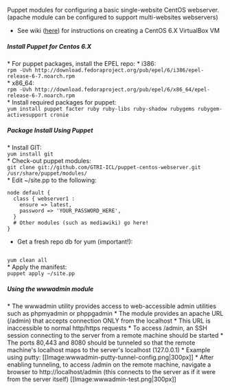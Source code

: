 Puppet modules for configuring a basic single-website CentOS webserver. (apache module can be configured to support multi-websites
 webservers)
* See wiki ([here](https://github.com/GTRI-ICL/puppet-centos-webserver/wiki/Create-a-CentOS-VirtualBox-VM)) for instructions on creating a CentOS 6.X VirtualBox VM

<h5>Install Puppet for Centos 6.X</h5>
* For puppet packages, install the EPEL repo:
* i386:

<code lang="text">
rpm -Uvh http://download.fedoraproject.org/pub/epel/6/i386/epel-release-6-7.noarch.rpm
</code>
* x86_64:

<code lang="text">
rpm -Uvh http://download.fedoraproject.org/pub/epel/6/x86_64/epel-release-6-7.noarch.rpm
</code>
* Install required packages for puppet:

<code lang="text">
yum install puppet facter ruby ruby-libs ruby-shadow rubygems rubygem-activesupport cronie
</code>

<h5>Package Install Using Puppet</h5>
* Install GIT:

<code lang="text">
yum install git
</code>
* Check-out puppet modules:

<code lang="text">
git clone git://github.com/GTRI-ICL/puppet-centos-webserver.git /usr/share/puppet/modules/
</code>
* Edit ~/site.pp to the following:

```puppet
node default {
  class { webserver1 :
    ensure => latest,
    password => 'YOUR_PASSWORD_HERE',
  }
  # Other modules (such as mediawiki) go here!
}
```
* Get a fresh repo db for yum (important!):

<code lang="text">
yum clean all
</code>
* Apply the manifest:

<code lang="text">
puppet apply ~/site.pp
</code>

<h5>Using the wwwadmin module</h5>
* The wwwadmin utility provides access to web-accessible admin utilities such as phpmyadmin or phppgadmin
* The module provides an apache URL (/admin) that accepts connection ONLY from the localhost
* This URL is inaccessible to normal http/https requests
* To access /admin, an SSH session connecting to the server from a remote machine should be started
* The ports 80,443 and 8080 should be tunneled so that the remote machine's localhost maps to the server's localhost (127.0.0.1)
* Example using putty:
[[Image:wwwadmin-putty-tunnel-config.png|300px]]
* After enabling tunneling, to access /admin on the remote machine, navigate a browser to http://localhost/admin (this connects to the server as if it were from the server itself)
[[Image:wwwadmin-test.png|300px]]